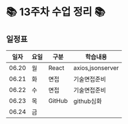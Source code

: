 
# 📚 13주차 수업 정리 📚

## 일정표
|일자|요일|구분|학습내용
|---|---|---|---|
|06.20|월|React|axios,jsonserver
|06.21|화|면접|기술면접준비
|06.22|수|면접|기술면접준비
|06.23|목|GitHub|github심화
|06.24|금||
